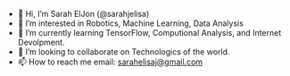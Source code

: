 - 👋 Hi, I’m Sarah ElJon (@sarahjelisa)
- 👀 I’m interested in Robotics, Machine Learning, Data Analysis 
- 🌱 I’m currently learning TensorFlow, Computional Analysis, and Internet Devolpment. 
- 💞️ I’m looking to collaborate on Technologics of the world.
- 📫 How to reach me email: sarahelisaj@gmail.com

<!---
sarahjelisa/sarahjelisa is a ✨ special ✨ repository because its `README.md` (this file) appears on your GitHub profile.
You can click the Preview link to take a look at your changes.
--->

